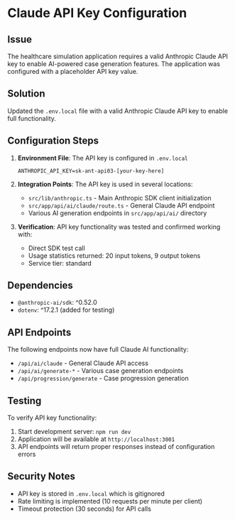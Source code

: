 # Claude API Key Configuration

## Issue
The healthcare simulation application requires a valid Anthropic Claude API key to enable AI-powered case generation features. The application was configured with a placeholder API key value.

## Solution
Updated the `.env.local` file with a valid Anthropic Claude API key to enable full functionality.

## Configuration Steps

1. **Environment File**: The API key is configured in `.env.local`
   ```
   ANTHROPIC_API_KEY=sk-ant-api03-[your-key-here]
   ```

2. **Integration Points**: The API key is used in several locations:
   - `src/lib/anthropic.ts` - Main Anthropic SDK client initialization
   - `src/app/api/ai/claude/route.ts` - General Claude API endpoint
   - Various AI generation endpoints in `src/app/api/ai/` directory

3. **Verification**: API key functionality was tested and confirmed working with:
   - Direct SDK test call
   - Usage statistics returned: 20 input tokens, 9 output tokens
   - Service tier: standard

## Dependencies
- `@anthropic-ai/sdk`: ^0.52.0
- `dotenv`: ^17.2.1 (added for testing)

## API Endpoints
The following endpoints now have full Claude AI functionality:
- `/api/ai/claude` - General Claude API access
- `/api/ai/generate-*` - Various case generation endpoints
- `/api/progression/generate` - Case progression generation

## Testing
To verify API key functionality:
1. Start development server: `npm run dev`
2. Application will be available at `http://localhost:3001`
3. API endpoints will return proper responses instead of configuration errors

## Security Notes
- API key is stored in `.env.local` which is gitignored
- Rate limiting is implemented (10 requests per minute per client)
- Timeout protection (30 seconds) for API calls